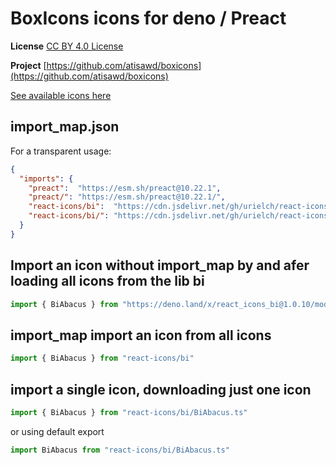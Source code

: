 # BoxIcons icons for deno / Preact

**License** [CC BY 4.0 License](https://github.com/atisawd/boxicons/blob/master/LICENSE)

**Project** [https://github.com/atisawd/boxicons](https://github.com/atisawd/boxicons)

[See available icons here](https://react-icons.deno.dev/bi)

## import_map.json

For a transparent usage:

```json
{
  "imports": {
    "preact":  "https://esm.sh/preact@10.22.1",
    "preact/": "https://esm.sh/preact@10.22.1/",
    "react-icons/bi":  "https://cdn.jsdelivr.net/gh/urielch/react-icons-bi@1.0.10/mod.ts",
    "react-icons/bi/": "https://cdn.jsdelivr.net/gh/urielch/react-icons-bi@1.0.10/ico/",
  }
}
```

## Import an icon without import_map by and afer loading all icons from the lib bi

```ts
import { BiAbacus } from "https://deno.land/x/react_icons_bi@1.0.10/mod.ts"
```

## import_map import an icon from all icons

```ts
import { BiAbacus } from "react-icons/bi"
```

## import a single icon, downloading just one icon

```ts
import { BiAbacus } from "react-icons/bi/BiAbacus.ts"
```

or using default export

```ts
import BiAbacus from "react-icons/bi/BiAbacus.ts"
```

